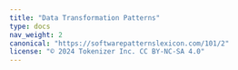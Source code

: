 ```yaml
---
title: "Data Transformation Patterns"
type: docs
nav_weight: 2
canonical: "https://softwarepatternslexicon.com/101/2"
license: "© 2024 Tokenizer Inc. CC BY-NC-SA 4.0"
---
```

